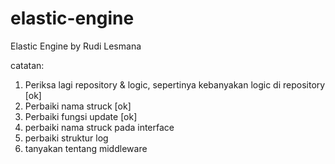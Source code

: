 # elastic-engine
Elastic Engine by Rudi Lesmana

catatan:
1. Periksa lagi repository & logic, sepertinya kebanyakan logic di repository [ok]
2. Perbaiki nama struck [ok]
3. Perbaiki fungsi update [ok]
4. perbaiki nama struck pada interface
5. perbaiki struktur log
6. tanyakan tentang middleware